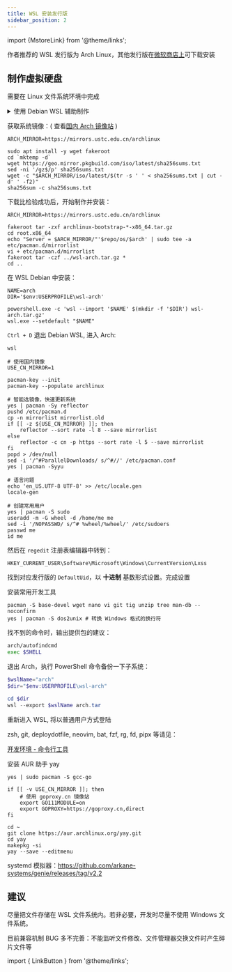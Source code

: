 ```yaml
---
title: WSL 安装发行版
sidebar_position: 2
---
```


import {MstoreLink} from '@theme/links';

作者推荐的 WSL 发行版为 Arch Linux，其他发行版在<a href="https://aka.ms/wslstore">微软商店上</a>可下载安装

## 制作虚拟硬盘

需要在 Linux 文件系统环境中完成

<details><summary>使用 Debian WSL 辅助制作</summary>

1. 从 <MstoreLink id="9MSVKQC78PK6" name="微软商店"/> 安装
2. 输入用户名密码以初始化，例如 `me` : `'`

要想从国内镜像源加速 apt 获取：

1. 获取缺失的软件包：
   [可信证书](https://packages.debian.org/stable/all/ca-certificates/download)
   及 [openssl](https://packages.debian.org/stable/amd64/openssl/download)
2. ```shell
   wsl sudo apt install -y ./ca-certificates_*.deb ./openssl_*.deb
   ```
3. <a href="/docs/setup-linux/for-debian#国内镜像软件仓" target="_blank">
   设置镜像源并更新</a>

</details>

获取系统镜像：( 查看[国内 Arch 镜像站](https://mirrorz.org/os/archlinux) )

```shell
ARCH_MIRROR=https://mirrors.ustc.edu.cn/archlinux

sudo apt install -y wget fakeroot
cd `mktemp -d`
wget https://geo.mirror.pkgbuild.com/iso/latest/sha256sums.txt
sed -ni '/gz$/p' sha256sums.txt
wget -c "$ARCH_MIRROR/iso/latest/$(tr -s ' ' < sha256sums.txt | cut -d' ' -f2)"
sha256sum -c sha256sums.txt
```

下载比检验成功后，开始制作并安装：

```shell
ARCH_MIRROR=https://mirrors.ustc.edu.cn/archlinux

fakeroot tar -zxf archlinux-bootstrap-*-x86_64.tar.gz
cd root.x86_64
echo "Server = $ARCH_MIRROR/"'$repo/os/$arch' | sudo tee -a etc/pacman.d/mirrorlist
vi + etc/pacman.d/mirrorlist
fakeroot tar -czf ../wsl-arch.tar.gz *
cd ..
```

<!--
[ -x "$(command -v explorer.exe)" ] && explorer.exe .
-->

在 WSL Debian 中安装：

```shell
NAME=arch
DIR='$env:USERPROFILE\wsl-arch'

powershell.exe -c 'wsl --import '$NAME' $(mkdir -f '$DIR') wsl-arch.tar.gz'
wsl.exe --setdefault "$NAME"
```

`Ctrl + D` 退出 Debian WSL, 进入 Arch:

    wsl

```shell
# 使用国内镜像
USE_CN_MIRROR=1

pacman-key --init
pacman-key --populate archlinux

# 智能选镜像，快速更新系统
yes | pacman -Sy reflector
pushd /etc/pacman.d
cp -n mirrorlist mirrorlist.old
if [[ -z ${USE_CN_MIRROR} ]]; then
    reflector --sort rate -l 8 --save mirrorlist
else
    reflector -c cn -p https --sort rate -l 5 --save mirrorlist
fi
popd > /dev/null
sed -i '/^#ParallelDownloads/ s/^#//' /etc/pacman.conf
yes | pacman -Syyu

# 语言问题
echo 'en_US.UTF-8 UTF-8' >> /etc/locale.gen
locale-gen

# 创建常用用户
yes | pacman -S sudo
useradd -m -G wheel -d /home/me me
sed -i '/NOPASSWD/ s/^# %wheel/%wheel/' /etc/sudoers
passwd me
id me
```

然后在 `regedit` 注册表编辑器中转到：

    HKEY_CURRENT_USER\Software\Microsoft\Windows\CurrentVersion\Lxss

找到对应发行版的 `DefaultUid`，以 **十进制** 基数形式设置。完成设置

安装常用开发工具

```shell
pacman -S base-devel wget nano vi git tig unzip tree man-db --noconfirm
yes | pacman -S dos2unix # 转换 Windows 格式的换行符
```

找不到的命令时，输出提供包的建议：

```bash
arch/autofindcmd
exec $SHELL
```

退出 Arch，执行 PowerShell 命令备份一下子系统：

```powershell
$wslName="arch"
$dir="$env:USERPROFILE\wsl-arch"

cd $dir
wsl --export $wslName arch.tar
```

重新进入 WSL, 将以普通用户方式登陆

zsh, git, deploydotfile, neovim, bat, fzf, rg, fd, pipx 等请见：

<a target="_blank" href="/docs/devenv/catalog#命令行工具">
  开发环境 - 命令行工具
</a>

<br/>

安装 AUR 助手 yay

```shell
yes | sudo pacman -S gcc-go

if [[ -v USE_CN_MIRROR ]]; then
    # 使用 goproxy.cn 镜像站
    export GO111MODULE=on
    export GOPROXY=https://goproxy.cn,direct
fi

cd ~
git clone https://aur.archlinux.org/yay.git
cd yay
makepkg -si
yay --save --editmenu
```

systemd 模拟器：https://github.com/arkane-systems/genie/releases/tag/v2.2

## 建议

尽量把文件存储在 WSL 文件系统内。若非必要，开发时尽量不使用 Windows 文件系统。

目前兼容机制 BUG 多不完善：不能监听文件修改、文件管理器交换文件时产生碎片文件等

<!-- printf "\n-c cn\n" >> /etc/xdg/reflector/reflector.conf -->

import { LinkButton } from '@theme/links';
